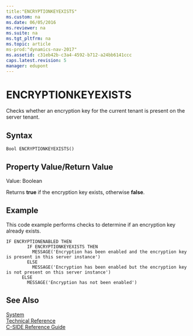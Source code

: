 ```yaml
---
title:"ENCRYPTIONKEYEXISTS"
ms.custom: na
ms.date: 06/05/2016
ms.reviewer: na
ms.suite: na
ms.tgt_pltfrm: na
ms.topic: article
ms-prod:"dynamics-nav-2017"
ms.assetid: c31eb42b-c3a4-4592-b712-a24bb6141ccc
caps.latest.revision: 5
manager: edupont
---
```

# ENCRYPTIONKEYEXISTS
Checks whether an encryption key for the current tenant is present on the server tenant.  
  
## Syntax  
  
```  
Bool ENCRYPTIONKEYEXISTS()  
```  
  
## Property Value\/Return Value  
 Value: Boolean  
  
 Returns **true** if the encryption key exists, otherwise **false**.  
  
## Example  
 This code example performs checks to determine if an encryption key already exists.  
  
```  
IF ENCRYPTIONENABLED THEN  
        IF ENCRYPTIONKEYEXISTS THEN  
          MESSAGE('Encryption has been enabled and the encryption key is present in this server instance')  
        ELSE  
          MESSAGE('Encryption has been enabled but the encryption key is not present on this server instance')  
      ELSE  
        MESSAGE('Encryption has not been enabled')  
```  
  
## See Also  
 [System](System.md)   
 [Technical Reference](Technical-Reference.md)   
 [C\-SIDE Reference Guide](C-SIDE-Reference-Guide.md)